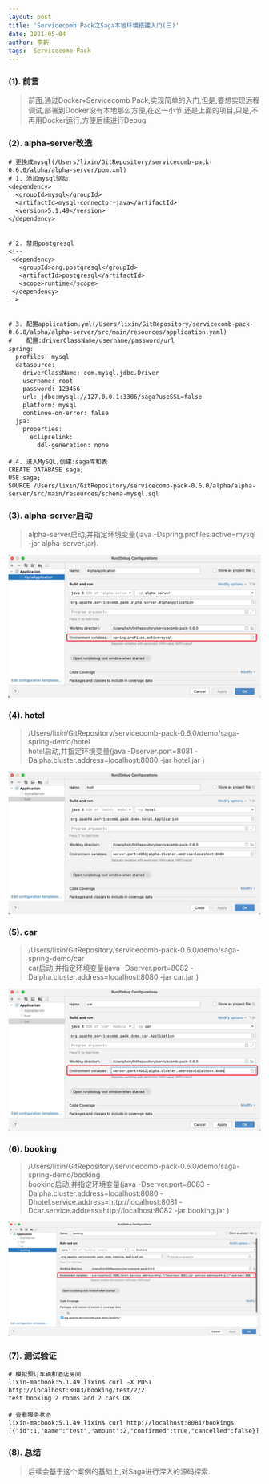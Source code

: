 ```yaml
---
layout: post
title: 'Servicecomb Pack之Saga本地环境搭建入门(三)'
date: 2021-05-04
author: 李新
tags:  Servicecomb-Pack
---
```


### (1). 前言
> 前面,通过Docker+Servicecomb Pack,实现简单的入门,但是,要想实现远程调试,部署到Docker没有本地那么方便,在这一小节,还是上面的项目,只是,不再用Docker运行,方便后续进行Debug.  

### (2). alpha-server改造
```
# 更换成mysql(/Users/lixin/GitRepository/servicecomb-pack-0.6.0/alpha/alpha-server/pom.xml)
# 1. 添加mysql驱动
<dependency>
  <groupId>mysql</groupId>
  <artifactId>mysql-connector-java</artifactId>
  <version>5.1.49</version>
</dependency> 
 
 
# 2. 禁用postgresql
<!--
 <dependency>
   <groupId>org.postgresql</groupId>
   <artifactId>postgresql</artifactId>
   <scope>runtime</scope>
 </dependency>
-->


# 3. 配置application.yml(/Users/lixin/GitRepository/servicecomb-pack-0.6.0/alpha/alpha-server/src/main/resources/application.yaml)
#    配置:driverClassName/username/password/url
spring:
  profiles: mysql
  datasource:
    driverClassName: com.mysql.jdbc.Driver
    username: root
    password: 123456
    url: jdbc:mysql://127.0.0.1:3306/saga?useSSL=false
    platform: mysql
    continue-on-error: false
  jpa:
    properties:
      eclipselink:
        ddl-generation: none

# 4. 进入MySQL,创建:saga库和表
CREATE DATABASE saga;
USE saga;
SOURCE /Users/lixin/GitRepository/servicecomb-pack-0.6.0/alpha/alpha-server/src/main/resources/schema-mysql.sql
```
### (3). alpha-server启动
> alpha-server启动,并指定环境变量(java -Dspring.profiles.active=mysql -jar alpha-server.jar).

!["AlphaApplication启动,并指定环境变量"](/assets/servicecomb-pack/imgs/AlphaApplication.jpg)

### (4). hotel
> /Users/lixin/GitRepository/servicecomb-pack-0.6.0/demo/saga-spring-demo/hotel      
> hotel启动,并指定环境变量(java -Dserver.port=8081  -Dalpha.cluster.address=localhost:8080 -jar hotel.jar )

!["hotel启动,并指定环境变量"](/assets/servicecomb-pack/imgs/hotel.jpg)

### (5). car 
> /Users/lixin/GitRepository/servicecomb-pack-0.6.0/demo/saga-spring-demo/car     
> car启动,并指定环境变量(java -Dserver.port=8082  -Dalpha.cluster.address=localhost:8080 -jar car.jar )

!["car启动,并指定环境变量"](/assets/servicecomb-pack/imgs/car.jpg)

### (6). booking
> /Users/lixin/GitRepository/servicecomb-pack-0.6.0/demo/saga-spring-demo/booking    
> booking启动,并指定环境变量(java -Dserver.port=8083  -Dalpha.cluster.address=localhost:8080 -Dhotel.service.address=http://localhost:8081  -Dcar.service.address=http://localhost:8082  -jar booking.jar )

!["booking启动,并指定环境变量"](/assets/servicecomb-pack/imgs/booking.jpg)

### (7). 测试验证
```
# 模拟预订车辆和酒店房间
lixin-macbook:5.1.49 lixin$ curl -X POST http://localhost:8083/booking/test/2/2
test booking 2 rooms and 2 cars OK

# 查看服务状态
lixin-macbook:5.1.49 lixin$ curl http://localhost:8081/bookings
[{"id":1,"name":"test","amount":2,"confirmed":true,"cancelled":false}]
```
### (8).  总结
> 后续会基于这个案例的基础上,对Saga进行深入的源码探索.  
